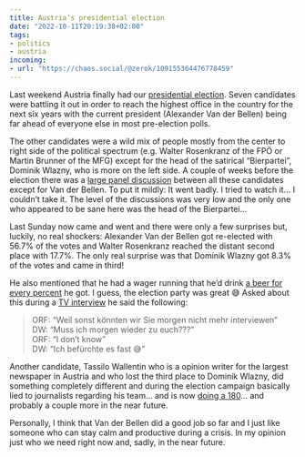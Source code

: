 ```yaml
---
title: Austria’s presidential election
date: "2022-10-11T20:19:38+02:00"
tags:
- politics
- austria
incoming:
- url: "https://chaos.social/@zerok/109155364476778459"
---
```


Last weekend Austria finally had our [presidential election](https://en.wikipedia.org/wiki/2022_Austrian_presidential_election). Seven candidates were battling it out in order to reach the highest office in the country for the next six years with the current president (Alexander Van der Bellen) being far ahead of everyone else in most pre-election polls.

The other candidates were a wild mix of people mostly from the center to right side of the political spectrum (e.g. Walter Rosenkranz of the FPÖ or Martin Brunner of the MFG) except for the head of the satirical “Bierpartei”, Dominik Wlazny, who is more on the left side. A couple of weeks before the election there was a [large panel discussion](https://www.youtube.com/watch?v=NAYA-sqF9ks) between all these candidates except for Van der Bellen. To put it mildly: It went badly. I tried to watch it… I couldn’t take it. The level of the discussions was very low and the only one who appeared to be sane here was the head of the Bierpartei…

Last Sunday now came and went and there were only a few surprises but, luckily, no real shockers: Alexander Van der Bellen got re-elected with 56.7% of the votes and Walter Rosenkranz reached the distant second place with 17.7%. The only real surprise was that Dominik Wlazny got 8.3% of the votes and came in third! 

He also mentioned that he had a wager running that he’d drink [a beer for every percent](https://exxpress.at/dominik-wlazny-nach-hofburg-wahl-auf-platz-3-freue-mich-auf-viele-biere/) he got. I guess, the election party was great 😅 Asked about this during a [TV interview](https://tvthek.orf.at/profile/Bundespraesidentenwahl-22/13894365/Wahl-22-Bundespraesidentenwahl-Die-Hochrechnung/14151605) he said the following:

> ORF: “Weil sonst könnten wir Sie morgen nicht mehr interviewen”  
> DW: “Muss ich morgen wieder zu euch???”  
> ORF: “I don’t know”  
> DW: “Ich befürchte es fast 😅”  

Another candidate, Tassilo Wallentin who is a opinion writer for the largest newspaper in Austria and who lost the third place to Dominik Wlazny, did something completely different and during the election campaign basically lied to journalists regarding his team… and is now [doing a 180](https://orf.at/stories/3289238/)… and probably a couple more in the near future.

Personally, I think that Van der Bellen did a good job so far and I just like someone who can stay calm and productive during a crisis. In my opinion just who we need right now and, sadly, in the near future.
